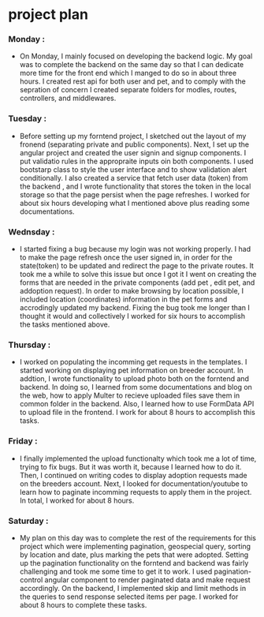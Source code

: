 # project plan

### Monday :

- On Monday, I mainly focused on developing the backend logic. My goal was to
  complete the backend on the same day so that I can dedicate more time for the
  front end which I manged to do so in about three hours. I created rest api for
  both user and pet, and to comply with the sepration of concern I created
  separate folders for modles, routes, controllers, and middlewares.

### Tuesday :

- Before setting up my forntend project, I sketched out the layout of my fronend
  (separating private and public components). Next, I set up the angular project
  and created the user signin and signup components. I put validatio rules in
  the appropraite inputs oin both components. I used bootstarp class to style
  the user interface and to show validation alert conditionally. I also created
  a service that fetch user data (token) from the backend , and I wrote
  functionality that stores the token in the local storage so that the page
  persist when the page refreshes. I worked for about six hours developing what
  I mentioned above plus reading some documentations.

### Wednsday :

- I started fixing a bug because my login was not working properly. I had to
  make the page refresh once the user signed in, in order for the state(token)
  to be updated and redirect the page to the private routes. It took me a while
  to solve this issue but once I got it I went on creating the forms that are
  needed in the private components (add pet , edit pet, and addoption request).
  In order to make browsing by location possible, I included location
  (coordinates) information in the pet forms and accrodingly updated my backend.
  Fixing the bug took me longer than I thought it would and collectively I
  worked for six hours to accomplish the tasks mentioned above.

### Thursday :

- I worked on populating the incomming get requests in the templates. I started
  working on displaying pet information on breeder account. In addtion, I wrote
  functionality to upload photo both on the forntend and backend. In doing so, I
  learned from some documentations and blog on the web, how to apply Multer to
  recieve uploaded files save them in common folder in the backend. Also, I
  learned how to use FormData API to upload file in the frontend. I work for
  about 8 hours to accomplish this tasks.

### Friday :

- I finally implemented the upload functionalty which took me a lot of time,
  trying to fix bugs. But it was worth it, because I learned how to do it. Then,
  I continued on writing codes to display adoption requests made on the breeders
  account. Next, I looked for documentation/youtube to learn how to paginate
  incomming requests to apply them in the project. In total, I worked for about
  8 hours.

### Saturday :

- My plan on this day was to complete the rest of the requirements for this
  project which were implementing pagination, geospecial query, sorting by
  location and date, plus marking the pets that were adopted. Setting up the
  pagination functionality on the forntend and backend was fairly challenging
  and took me some time to get it to work. I used pagination-control angular
  component to render paginated data and make request accordingly. On the
  backend, I implemented skip and limit methods in the queries to send response
  selected items per page. I worked for about 8 hours to complete these tasks.
